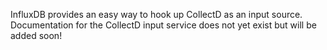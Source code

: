 InfluxDB provides an easy way to hook up CollectD as an input source. Documentation for the CollectD input service does not yet exist but will be added soon!